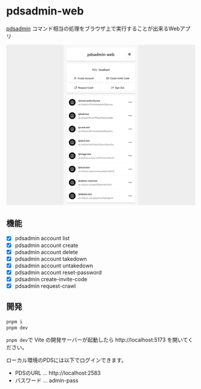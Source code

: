 # pdsadmin-web

[pdsadmin](https://github.com/bluesky-social/pds/tree/main/pdsadmin) コマンド相当の処理をブラウザ上で実行することが出来るWebアプリ

![](./screenshot.png)

## 機能

- [x] pdsadmin account list
- [x] pdsadmin account create
- [x] pdsadmin account delete
- [x] pdsadmin account takedown
- [x] pdsadmin account untakedown
- [x] pdsadmin account reset-password
- [x] pdsadmin create-invite-code
- [x] pdsadmin request-crawl

## 開発

```
pnpm i
pnpm dev
```

`pnpm dev`で Vite の開発サーバーが起動したら http://localhost:5173 を開いてください。

ローカル環境のPDSには以下でログインできます。

- PDSのURL ... http://localhost:2583
- パスワード ... admin-pass
